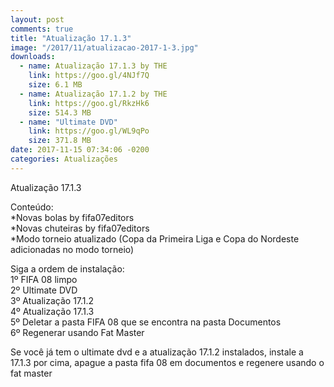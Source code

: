 ```yaml
---
layout: post
comments: true
title: "Atualização 17.1.3"
image: "/2017/11/atualizacao-2017-1-3.jpg"
downloads:
  - name: Atualização 17.1.3 by THE
    link: https://goo.gl/4NJf7Q
    size: 6.1 MB
  - name: Atualização 17.1.2 by THE
    link: https://goo.gl/RkzHk6
    size: 514.3 MB
  - name: "Ultimate DVD"
    link: https://goo.gl/WL9qPo
    size: 371.8 MB
date: 2017-11-15 07:34:06 -0200
categories: Atualizações
---
```


Atualização 17.1.3

Conteúdo:  
\*Novas bolas by fifa07editors  
\*Novas chuteiras by fifa07editors  
\*Modo torneio atualizado (Copa da Primeira Liga e Copa do Nordeste adicionadas no modo torneio)  

Siga a ordem de instalação:  
1º FIFA 08 limpo  
2º Ultimate DVD  
3º Atualização 17.1.2  
4º Atualização 17.1.3  
5º Deletar a pasta FIFA 08 que se encontra na pasta Documentos  
6º Regenerar usando Fat Master  

Se você já tem o ultimate dvd e a atualização 17.1.2 instalados, instale a 17.1.3 por cima, apague a pasta fifa 08 em documentos e regenere usando o fat master  